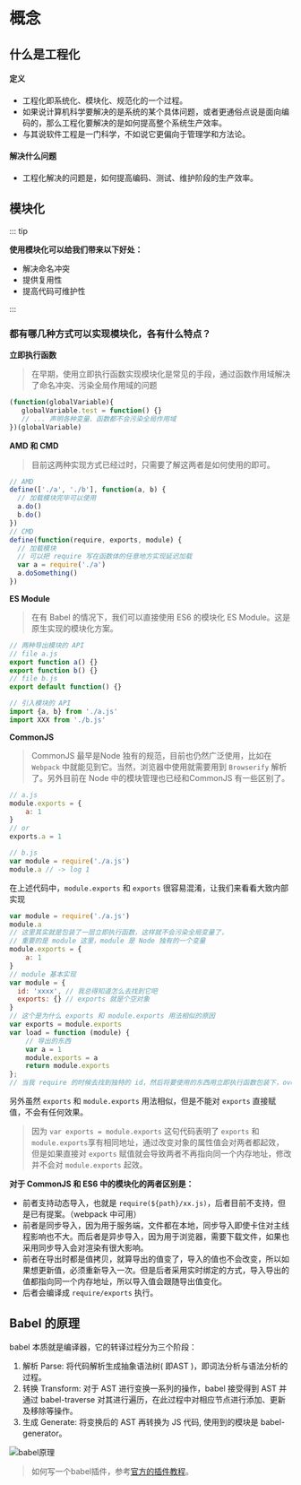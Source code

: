 # 概念

## 什么是工程化

#### 定义

- 工程化即系统化、模块化、规范化的一个过程。
- 如果说计算机科学要解决的是系统的某个具体问题，或者更通俗点说是面向编码的，那么工程化要解决的是如何提高整个系统生产效率。
- 与其说软件工程是一门科学，不如说它更偏向于管理学和方法论。

#### 解决什么问题

- 工程化解决的问题是，如何提高编码、测试、维护阶段的生产效率。

## 模块化

::: tip

**使用模块化可以给我们带来以下好处：**

- 解决命名冲突
- 提供复用性
- 提高代码可维护性

:::

### 都有哪几种方式可以实现模块化，各有什么特点？

**立即执行函数**

> 在早期，使用立即执行函数实现模块化是常见的手段，通过函数作用域解决了命名冲突、污染全局作用域的问题

```js
(function(globalVariable){
   globalVariable.test = function() {}
   // ... 声明各种变量、函数都不会污染全局作用域
})(globalVariable)
```

**AMD 和 CMD**

> 目前这两种实现方式已经过时，只需要了解这两者是如何使用的即可。

```js
// AMD
define(['./a', './b'], function(a, b) {
  // 加载模块完毕可以使用
  a.do()
  b.do()
})
// CMD
define(function(require, exports, module) {
  // 加载模块
  // 可以把 require 写在函数体的任意地方实现延迟加载
  var a = require('./a')
  a.doSomething()
})
```

**ES Module**

> 在有 Babel 的情况下，我们可以直接使用 ES6 的模块化 ES Module。这是原生实现的模块化方案。

```js
// 两种导出模块的 API
// file a.js
export function a() {}
export function b() {}
// file b.js
export default function() {}

// 引入模块的 API
import {a, b} from './a.js'
import XXX from './b.js'
```

**CommonJS**

> CommonJS 最早是Node 独有的规范，目前也仍然广泛使用，比如在 `Webpack` 中就能见到它。当然，浏览器中使用就需要用到 `Browserify` 解析了。另外目前在 Node 中的模块管理也已经和CommonJS 有一些区别了。

```js
// a.js
module.exports = {
    a: 1
}
// or
exports.a = 1

// b.js
var module = require('./a.js')
module.a // -> log 1
```

在上述代码中，`module.exports` 和 `exports` 很容易混淆，让我们来看看大致内部实现

```js
var module = require('./a.js')
module.a
// 这里其实就是包装了一层立即执行函数，这样就不会污染全局变量了，
// 重要的是 module 这里，module 是 Node 独有的一个变量
module.exports = {
    a: 1
}
// module 基本实现
var module = {
  id: 'xxxx', // 我总得知道怎么去找到它吧
  exports: {} // exports 就是个空对象
}
// 这个是为什么 exports 和 module.exports 用法相似的原因
var exports = module.exports
var load = function (module) {
    // 导出的东西
    var a = 1
    module.exports = a
    return module.exports
};
// 当我 require 的时候去找到独特的 id，然后将要使用的东西用立即执行函数包装下，over
```

另外虽然 `exports` 和 `module.exports` 用法相似，但是不能对 `exports` 直接赋值，不会有任何效果。

> 因为 `var exports = module.exports` 这句代码表明了 `exports` 和 `module.exports`享有相同地址，通过改变对象的属性值会对两者都起效，但是如果直接对 `exports` 赋值就会导致两者不再指向同一个内存地址，修改并不会对 `module.exports` 起效。

**对于 CommonJS 和 ES6 中的模块化的两者区别是：**

- 前者支持动态导入，也就是 `require(${path}/xx.js)`，后者目前不支持，但是已有提案。（webpack 中可用）
- 前者是同步导入，因为用于服务端，文件都在本地，同步导入即使卡住对主线程影响也不大。而后者是异步导入，因为用于浏览器，需要下载文件，如果也采用同步导入会对渲染有很大影响。
- 前者在导出时都是值拷贝，就算导出的值变了，导入的值也不会改变，所以如果想更新值，必须重新导入一次。但是后者采用实时绑定的方式，导入导出的值都指向同一个内存地址，所以导入值会跟随导出值变化。
- 后者会编译成 `require/exports` 执行。

## Babel 的原理

babel 本质就是编译器，它的转译过程分为三个阶段：

1. 解析 Parse: 将代码解析生成抽象语法树( 即AST )，即词法分析与语法分析的过程。
2. 转换 Transform: 对于 AST 进行变换一系列的操作，babel 接受得到 AST 并通过 babel-traverse 对其进行遍历，在此过程中对相应节点进行添加、更新及移除等操作。
3. 生成 Generate: 将变换后的 AST 再转换为 JS 代码, 使用到的模块是 babel-generator。

![babel原理](~@frontendImg/engineering/babel.png)

> 如何写一个babel插件，参考[官方的插件教程](https://github.com/jamiebuilds/babel-handbook/blob/master/translations/zh-Hans/plugin-handbook.md#builders)。


